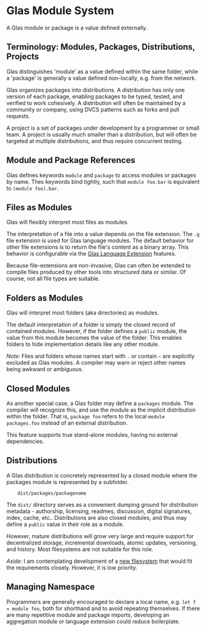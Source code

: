 # Glas Module System

A Glas module or package is a value defined externally.

## Terminology: Modules, Packages, Distributions, Projects

Glas distinguishes 'module' as a value defined within the same folder, while a 'package' is generally a value defined non-locally, e.g. from the network. 

Glas organizes packages into distributions. A distribution has only one version of each package, enabling packages to be typed, tested, and verified to work cohesively. A distribution will often be maintained by a community or company, using DVCS patterns such as forks and pull requests.

A project is a set of packages under development by a programmer or small team. A project is usually much smaller than a distribution, but will often be targeted at multiple distributions, and thus require concurrent testing.

## Module and Package References

Glas defines keywords `module` and `package` to access modules or packages by name. Thes keywords bind tightly, such that `module foo.bar` is equivalent to `(module foo).bar`. 

## Files as Modules

Glas will flexibly interpret most files as modules.

The interpretation of a file into a value depends on the file extension. The `.g` file extension is used for Glas language modules. The default behavior for other file extensions is to return the file's content as a binary array. This behavior is configurable via the [Glas Language Extension](GlasLangExt.md) features. 

Because file-extensions are non-invasive, Glas can often be extended to compile files produced by other tools into structured data or similar. Of course, not all file types are suitable.

## Folders as Modules

Glas will interpret most folders (aka directories) as modules.

The default interpretation of a folder is simply the closed record of contained modules. However, if the folder defines a `public` module, the value from this module becomes the value of the folder. This enables folders to hide implementation details like any other module.

*Note:* Files and folders whose names start with `.` or contain `~` are explicitly excluded as Glas modules. A compiler may warn or reject other names being awkward or ambiguous.

## Closed Modules

As another special case, a Glas folder may define a `packages` module. The compiler will recognize this, and use the module as the implicit distribution within the folder. That is, `package foo` refers to the local `module packages.foo` instead of an external distribution. 

This feature supports true stand-alone modules, having no external dependencies.

## Distributions

A Glas distribution is concretely represented by a closed module where the packages module is represented by a subfolder.

        dist/packages/packagename

The `dist/` directory serves as a convenient dumping ground for distribution metadata - authorship, licensing, readmes, discussion, digital signatures, index, cache, etc.. Distributions are also closed modules, and thus may define a `public` value in their role as a module.

However, mature distributions will grow very large and require support for decentralized storage, incremental downloads, atomic updates, versioning, and history. Most filesystems are not suitable for this role.

 *Aside:* I am contemplating development of a [new filesystem](GlaDFS.md) that would fit the requirements closely. However, it is low priority.

## Managing Namespace

Programmers are generally encouraged to declare a local name, e.g. `let f = module foo`, both for shorthand and to avoid repeating themselves. If there are many repetitive module and package imports, developing an aggregation module or language extension could reduce boilerplate.


